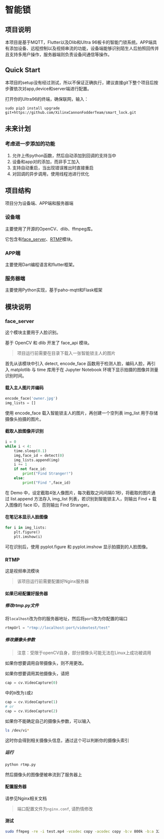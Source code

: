 # 智能锁

## 项目说明

本项目是基于MQTT，Flutter以及Dlib和Ultra 96板卡的智能门锁系统。APP端具有添加设备、远程控制以及视频串流的功能，设备端能够识别陌生人后拍照回传并且支持多用户操作，服务器端则负责设备间通信等操作。

## Quick Start
本项目的setup没有经过测试，所以不保证正确执行，建议直接git下整个项目后按步骤依次对app,device和server端进行配置。

打开你的Ultra96的终端，确保联网，输入：
```
sudo pip3 install upgrade git+https://github.com/XilinxCannonFodderTeam/smart_lock.git
```

## 未来计划

### 考虑进一步添加的功能

1. 允许上传python函数，然后自动添加到回调的支持当中
2. 设备和app对的添加，而非手工加入
3. 支持自动重启，当出现错误推出时直接重启
4. 对回调的异步调用，使用线程池进行优化

## 项目结构

项目分为设备端、APP端和服务器端

### 设备端

主要使用了开源的OpenCV、dlib、ffmpeg库。

它包含有[face_server](#face_server)、[RTMP](#rtmp)模块。

### APP端

主要使用Dart编程语言和flutter框架。

### 服务器端
主要使用Python实现，基于paho-mqtt和Flask框架

## 模块说明

### <a id="face_server">face_server</a>

这个模块主要用于人脸识别。

基于 OpenCV 和 dlib 开发了 face_api 模块。

>项目运行前需要在目录下载入一张智能锁主人的图片

首先从该模块中引入 detect, encode_face 函数用于检测人脸，编码人脸，再引入 matplotlib 与 time 库用于在 Jupyter Notebook 环境下显示拍摄的图像并测量识别时间。

#### 载入主人图片并编码

```python
encode_face('owner.jpg')
img_lists = []
```

使用 encode_face 载入智能锁主人的图片，再创建一个空列表 img_list 用于存储摄像头拍摄的图片。

#### 截取人脸图像并识别

```python
i = 0
while i < 4:
    time.sleep(0.1)
    img,face_id = detect(0)
    img_lists.append(img)
    i += 1
    if not face_id:
        print("Find Stranger!")
    else:
        print("Find ",face_id)
```

在 Demo 中，设定截取4张人像图片，每次截取之间间隔0.1秒，将截取的图片通过 list.append 方法存入 img_list 列表，若识别到智能锁主人，则输出 Find + 载入图像的 face ID，否则输出 Find Stranger。

#### 在笔记本显示人脸图像

```python
for i in img_lists:
    plt.figure()
    plt.imshow(i)
```

可在识别后，使用 pyplot.figure 和 pyplot.imshow 显示拍摄到的人脸图像。

### <a id="rtmp">RTMP</a>

这是视频串流模块

> 该项目运行前需要配置好Nginx服务器

#### 如果已经配置好服务器

##### 修改rtmp.py文件

将```localhost```改为你的服务器地址，然后将```port```改为你配置的端口

```python
rtmpUrl = "rtmp://localhost:port/videotest/test"
```

##### 修改摄像头参数

> 注意：受限于openCV自身，部分摄像头可能无法在Linux上成功被调用

如果你想要调用自带摄像头，则不用更改。

如果你想要调用其他摄像头，请把

```python
cap = cv.VideoCapture(0)
```

中的```0```改为```1```或```2```

```python
cap = cv.VideoCapture(1)
# or
cap = cv.VideoCapture(2)
```

如果你不能确定自己的摄像头参数，可以输入

```bash
ls /dev/vi*
```

这时你会得到相关摄像头信息，通过这个可以判断你的摄像头索引

##### 运行

```bash
python rtmp.py
```

然后摄像头的图像便被串流到了服务器上

#### 配置服务器

请参见Nginx相关文档

> 端口配置文件为```nginx.conf```, 请酌情修改

#### 测试

```bash
sudo ffmpeg -re -i test.mp4 -vcodec copy -acodec copy -b:v 800k -b:a 32k -f flv rtmp://localhost:port/videotest/test
```
